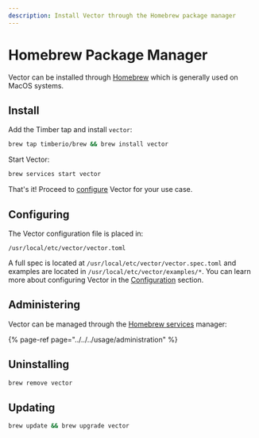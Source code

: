 ```yaml
---
description: Install Vector through the Homebrew package manager
---
```


# Homebrew Package Manager

Vector can be installed through [Homebrew][url.homebrew] which is generally
used on MacOS systems.

## Install

Add the Timber tap and install `vector`:

```bash
brew tap timberio/brew && brew install vector
```

Start Vector:

```bash
brew services start vector
```

That's it! Proceed to [configure](#configuring) Vector for your use case.

## Configuring

The Vector configuration file is placed in:

```
/usr/local/etc/vector/vector.toml
```

A full spec is located at `/usr/local/etc/vector/vector.spec.toml` and examples
are located in `/usr/local/etc/vector/examples/*`. You can learn more about
configuring Vector in the [Configuration][docs.configuration] section.

## Administering

Vector can be managed through the [Homebrew services][url.homebrew_services]
manager:

{% page-ref page="../../../usage/administration" %}

## Uninstalling

```bash
brew remove vector
```

## Updating

```bash
brew update && brew upgrade vector
```


[docs.configuration]: ../../../usage/configuration
[url.homebrew]: https://brew.sh/
[url.homebrew_services]: https://github.com/Homebrew/homebrew-services

